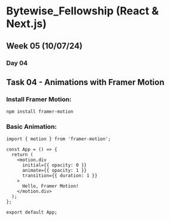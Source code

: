 # Bytewise_Fellowship (React & Next.js)
## Week 05 (10/07/24)

### Day 04
## Task 04 - Animations with Framer Motion

### Install Framer Motion:
`npm install framer-motion`

### Basic Animation:
```
import { motion } from 'framer-motion';

const App = () => {
  return (
    <motion.div
      initial={{ opacity: 0 }}
      animate={{ opacity: 1 }}
      transition={{ duration: 1 }}
    >
      Hello, Framer Motion!
    </motion.div>
  );
};

export default App;
```
